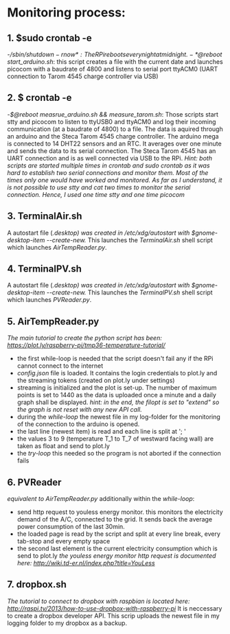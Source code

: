 # Monitoring process:
## 1. $sudo crontab -e
-*$/sbin/shutdown -r now*: The RPi reboots every night at midnight.
-*$@reboot start_arduino.sh*: this script creates a file with the current date and launches picocom with a baudrate of 4800 and listens to serial port ttyACM0 (UART connection to Tarom 4545 charge controller via USB)

## 2. $ crontab -e
-*$@reboot measrue_arduino.sh && measure_tarom.sh*: Those scripts start stty and picocom to listen to ttyUSB0 and ttyACM0 and log their incoming communication (at a baudrate of 4800) to a file. The data is aquired through an arduino and the Steca Tarom 4545 charge controller. The arduino mega is connected to 14 DHT22 sensors and an RTC. It averages over one minute and sends the data to its serial connection. The Steca Tarom 4545 has an UART connection and is as well connected via USB to the RPi.
*Hint: both scripts are started multiple times in crontab and sudo crontab as it was hard to establish two serial connections and monitor them. Most of the times only one would have worked and monitored. As far as I understand, it is not possible to use stty and cat two times to monitor the serial connection. Hence, I used one time stty and one time picocom*

## 3. TerminalAir.sh
A autostart file (*.desktop) was created in /etc/xdg/autostart with $gnome-desktop-item --create-new.*
This launches the *TerminalAir.sh* shell script which launches *AirTempReader.py*.

## 4. TerminalPV.sh
A autostart file (*.desktop) was created in /etc/xdg/autostart with $gnome-desktop-item --create-new.*
This launches the *TerminalPV.sh* shell script which launches *PVReader.py*.

## 5. AirTempReader.py
*The main tutorial to create the python script has been: https://plot.ly/raspberry-pi/tmp36-temperature-tutorial/*
- the first while-loop is needed that the script doesn't fail any if the RPi cannot connect to the internet
- *config.json* file is loaded. It contains the login credentials to plot.ly and the streaming tokens (created on plot.ly under settings)
- streaming  is initialized and the plot is set-up. The number of maximum points is set to 1440 as the data is uploaded once a minute and a daily graph shall be displayed.
*hint: in the end, the filopt is set to "extend" so the graph is not reset with any new API call.*
- during  the *while-loop* the newest file in my log-folder for the monitoring of the connection to the arduino is opened.
- the last line (newest item) is read and each line is split at '; '
- the values 3 to 9 (temperature T_1 to T_7 of westward facing wall) are taken as float and send to plot.ly
- the *try-loop* this needed so the program is not aborted if the connection fails

## 6. PVReader
*equivalent to AirTempReader.py*
additionally within the *while-loop*:
- send http request to youless energy monitor. this monitors the electricity demand of the A/C, connected to the grid. It sends back the average power consumption of the last 30min.
- the loaded page is read by the script and split at every line break, every tab-stop and every empty space
- the second last element is the current electricity consumption which is send to plot.ly
*the youless energy monitor http request is documented here: http://wiki.td-er.nl/index.php?title=YouLess*


## 7. dropbox.sh
*The tutorial to connect to dropbox with raspbian is located here: http://raspi.tv/2013/how-to-use-dropbox-with-raspberry-pi*
It is neccessary to create a dropbox developer API.
This scrip uploads the newest file in my logging folder to my dropbox as a backup.
